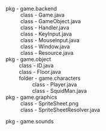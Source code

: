 
pkg - game.backend<br />
      &nbsp;&nbsp;&nbsp;&nbsp;&nbsp;&nbsp;&nbsp;&nbsp;&nbsp; class - Game.java<br />
      &nbsp;&nbsp;&nbsp;&nbsp;&nbsp;&nbsp;&nbsp;&nbsp;&nbsp;&nbsp;class - GameObject.java<br />
      &nbsp;&nbsp;&nbsp;&nbsp;&nbsp;&nbsp;&nbsp;&nbsp;&nbsp;&nbsp;class - Handler.java<br />
      &nbsp;&nbsp;&nbsp;&nbsp;&nbsp;&nbsp;&nbsp;&nbsp;&nbsp;&nbsp;class - KeyInput.java<br />
      &nbsp;&nbsp;&nbsp;&nbsp;&nbsp;&nbsp;&nbsp;&nbsp;&nbsp;&nbsp;class - MouseInput.java<br />
      &nbsp;&nbsp;&nbsp;&nbsp;&nbsp;&nbsp;&nbsp;&nbsp;&nbsp;&nbsp;class - Window.java<br />
      &nbsp;&nbsp;&nbsp;&nbsp;&nbsp;&nbsp;&nbsp;&nbsp;&nbsp;&nbsp;class - Resource.java<br />
pkg - game.object<br />
      &nbsp;&nbsp;&nbsp;&nbsp;&nbsp;&nbsp;&nbsp;&nbsp;&nbsp;class - ID.java<br />
      &nbsp;&nbsp;&nbsp;&nbsp;&nbsp;&nbsp;&nbsp;&nbsp;&nbsp;class - Floor.java<br />
      &nbsp;&nbsp;&nbsp;&nbsp;&nbsp;&nbsp;&nbsp;&nbsp;&nbsp;folder - game.characters<br />
               &nbsp;&nbsp;&nbsp;&nbsp;&nbsp;&nbsp;&nbsp;&nbsp;&nbsp;&nbsp;&nbsp;&nbsp;&nbsp;&nbsp;&nbsp;&nbsp;&nbsp;&nbsp;class - Player.java<br />
               &nbsp;&nbsp;&nbsp;&nbsp;&nbsp;&nbsp;&nbsp;&nbsp;&nbsp;&nbsp;&nbsp;&nbsp;&nbsp;&nbsp;&nbsp;&nbsp;&nbsp;&nbsp;class - SquidMan.java<br />
pkg - game.graphics<br />
      &nbsp;&nbsp;&nbsp;&nbsp;&nbsp;&nbsp;&nbsp;&nbsp;&nbsp;&nbsp;class - SpriteSheet.png<br />
      &nbsp;&nbsp;&nbsp;&nbsp;&nbsp;&nbsp;&nbsp;&nbsp;&nbsp;&nbsp;class - SpriteSheetResolver.java<br />

pkg - game.sounds<br />


